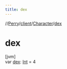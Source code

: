 ```yaml
---
title: dex
---
```

//[Perry](../../../index.html)/[client](../index.html)/[Character](index.html)/[dex](dex.html)



# dex



[jvm]\
var [dex](dex.html): [Int](https://kotlinlang.org/api/latest/jvm/stdlib/kotlin/-int/index.html) = 4




